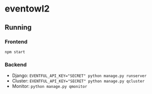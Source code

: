 # eventowl2

## Running

### Frontend
`npm start`

### Backend
* Django: `EVENTFUL_API_KEY="SECRET" python manage.py runserver`
* Cluster: `EVENTFUL_API_KEY="SECRET" python manage.py qcluster`
* Monitor: `python manage.py qmonitor`